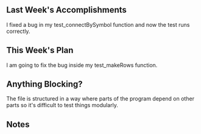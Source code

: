 ## Last Week's Accomplishments

I fixed a bug in my test_connectBySymbol function and now the test runs correctly.

## This Week's Plan

I am going to fix the bug inside my test_makeRows function.

## Anything Blocking?

The file is structured in a way where parts of the program depend on other parts so it's difficult to test things modularly.

## Notes

